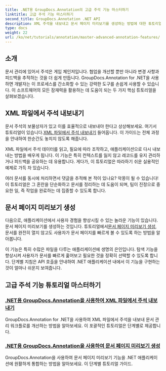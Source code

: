 ```yaml
---
title: .NET용 GroupDocs.Annotation의 고급 주석 기능 마스터하기
linktitle: 고급 주석 기능 마스터하기
second_title: GroupDocs.Annotation .NET API
description: XML 주석을 내보내고 문서 페이지 미리보기를 생성하는 방법에 대한 튜토리얼을 통해 .NET용 GroupDocs.Annotation의 잠재력을 활용해 보세요.
type: docs
weight: 22
url: /ko/net/tutorials/annotation/master-advanced-annotation-features/
---
```

## 소개

문서 관리에 있어서 주석은 게임 체인저입니다. 협업을 개선할 뿐만 아니라 변경 사항과 피드백을 추적하는 것을 더 쉽게 만듭니다. GroupDocs.Annotation for .NET을 사용하면 개발자는 이 프로세스를 간소화할 수 있는 강력한 도구를 손쉽게 사용할 수 있습니다. 이 소프트웨어의 모든 잠재력을 활용하는 데 도움이 되는 두 가지 핵심 튜토리얼을 살펴보겠습니다.

## XML 파일에서 주석 내보내기

 문서 주석의 보물상자가 있고 이를 효율적으로 내보내야 한다고 상상해보세요. 여기서 튜토리얼이 있습니다.[XML 파일에서 주석 내보내기](./export-annotations-from-xml-file/) 들어옵니다. 이 가이드는 전체 과정을 안내하여 한순간도 놓치지 않도록 해줍니다. 

XML 파일에서 주석 데이터를 읽고, 필요에 따라 조작하고, 애플리케이션으로 다시 내보내는 방법을 배우게 됩니다. 이 기능은 특히 컨텍스트를 잃지 않고 레코드를 유지 관리하거나 피드백을 공유하는 데 유용합니다. 게다가, 이 튜토리얼은 따라하기 쉬운 실용적인 예제로 가득 차 있습니다. 

여러 문서를 동시에 처리하면서 댓글을 추적해 본 적이 있나요? 악몽이 될 수 있습니다! 이 튜토리얼은 그 혼란을 단순화하고 문서를 정리하는 데 도움이 되며, 팀이 진정으로 중요한 일, 즉 작업을 완료하는 데 집중할 수 있도록 합니다.

## 문서 페이지 미리보기 생성

 다음으로, 애플리케이션에서 사용자 경험을 향상시킬 수 있는 놀라운 기능이 있습니다. 문서 페이지 미리보기를 생성하는 것입니다. 튜토리얼에서[문서 페이지 미리보기 생성](./generate-document-page-previews/), 문서를 완전히 열지 않고도 사용자가 문서 페이지를 빠르게 볼 수 있도록 하는 방법을 알아봅니다.

이 기능은 특히 수많은 파일을 다루는 애플리케이션에 생명의 은인입니다. 탐색 기능을 향상시켜 사용자가 문서를 빠르게 훑어보고 필요한 것을 정확히 선택할 수 있도록 합니다. 단계별 지침은 API 호출을 안내하여 .NET 애플리케이션 내에서 이 기능을 구현하는 것이 얼마나 쉬운지 보여줍니다. 

## 고급 주석 기능 튜토리얼 마스터하기
### [.NET용 GroupDocs.Annotation을 사용하여 XML 파일에서 주석 내보내기](./export-annotations-from-xml-file/)
GroupDocs.Annotation for .NET을 사용하여 XML 파일에서 주석을 내보내 문서 관리 워크플로를 개선하는 방법을 알아보세요. 이 포괄적인 튜토리얼은 단계별로 제공합니다.
### [.NET용 GroupDocs.Annotation을 사용하여 문서 페이지 미리보기 생성](./generate-document-page-previews/)
GroupDocs.Annotation을 사용하여 문서 페이지 미리보기 기능을 .NET 애플리케이션에 원활하게 통합하는 방법을 알아보세요. 이 단계별 튜토리얼 가이드.
